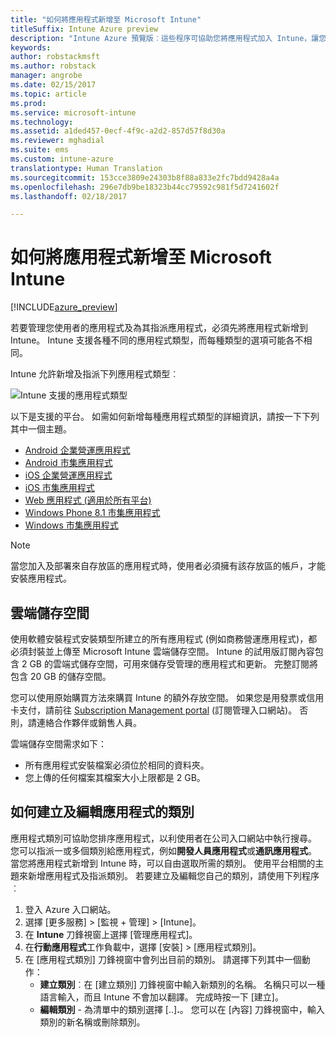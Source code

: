 ```yaml
---
title: "如何將應用程式新增至 Microsoft Intune"
titleSuffix: Intune Azure preview
description: "Intune Azure 預覽版︰這些程序可協助您將應用程式加入 Intune，讓您可以指派給使用者及裝置。 "
keywords: 
author: robstackmsft
ms.author: robstack
manager: angrobe
ms.date: 02/15/2017
ms.topic: article
ms.prod: 
ms.service: microsoft-intune
ms.technology: 
ms.assetid: a1ded457-0ecf-4f9c-a2d2-857d57f8d30a
ms.reviewer: mghadial
ms.suite: ems
ms.custom: intune-azure
translationtype: Human Translation
ms.sourcegitcommit: 153cce3809e24303b8f88a833e2fc7bdd9428a4a
ms.openlocfilehash: 296e7db9be18323b44cc79592c981f5d7241602f
ms.lasthandoff: 02/18/2017

---
```


# <a name="how-to-add-an-app-to-microsoft-intune"></a>如何將應用程式新增至 Microsoft Intune

[!INCLUDE[azure_preview](../includes/azure_preview.md)]

若要管理您使用者的應用程式及為其指派應用程式，必須先將應用程式新增到 Intune。 Intune 支援各種不同的應用程式類型，而每種類型的選項可能各不相同。

Intune 允許新增及指派下列應用程式類型︰

![Intune 支援的應用程式類型](./media/app-types.png)

以下是支援的平台。 如需如何新增每種應用程式類型的詳細資訊，請按一下下列其中一個主題。

- [Android 企業營運應用程式](/intune-azure/manage-apps/android-lob-app)
- [Android 市集應用程式](/intune-azure/manage-apps/android-store-app)
- [iOS 企業營運應用程式](/intune-azure/manage-apps/ios-lob-app)
- [iOS 市集應用程式](/intune-azure/manage-apps/ios-store-app)
- [Web 應用程式 (適用於所有平台)](/intune-azure/manage-apps/web-app)
- [Windows Phone 8.1 市集應用程式](/intune-azure/manage-apps/windows-phone-8-1-store-app)
- [Windows 市集應用程式](/intune-azure/manage-apps/windows-store-app)

> [!NOTE]
> 當您加入及部署來自存放區的應用程式時，使用者必須擁有該存放區的帳戶，才能安裝應用程式。

## <a name="cloud-storage-space"></a>雲端儲存空間
使用軟體安裝程式安裝類型所建立的所有應用程式 (例如商務營運應用程式)，都必須封裝並上傳至 Microsoft Intune 雲端儲存空間。 Intune 的試用版訂閱內容包含 2 GB 的雲端式儲存空間，可用來儲存受管理的應用程式和更新。 完整訂閱將包含 20 GB 的儲存空間。

您可以使用原始購買方法來購買 Intune 的額外存放空間。  如果您是用發票或信用卡支付，請前往 [Subscription Management portal](https://portal.office.com/adminportal/home?switchtomodern=true#/subscriptions) (訂閱管理入口網站)。  否則，請連絡合作夥伴或銷售人員。

雲端儲存空間需求如下：

-   所有應用程式安裝檔案必須位於相同的資料夾。
-   您上傳的任何檔案其檔案大小上限都是 2 GB。

## <a name="how-to-create-and-edit-categories-for-apps"></a>如何建立及編輯應用程式的類別 

應用程式類別可協助您排序應用程式，以利使用者在公司入口網站中執行搜尋。 您可以指派一或多個類別給應用程式，例如**開發人員應用程式**或**通訊應用程式**。 當您將應用程式新增到 Intune 時，可以自由選取所需的類別。 使用平台相關的主題來新增應用程式及指派類別。 若要建立及編輯您自己的類別，請使用下列程序︰ 

1. 登入 Azure 入口網站。 
2. 選擇 [更多服務]  >  [監視 + 管理]  >  [Intune]。 
3. 在 **Intune** 刀鋒視窗上選擇 [管理應用程式]。 
4. 在**行動應用程式**工作負載中，選擇 [安裝] >  [應用程式類別]。 
5. 在 [應用程式類別] 刀鋒視窗中會列出目前的類別。 請選擇下列其中一個動作： 
    - **建立類別**︰在 [建立類別] 刀鋒視窗中輸入新類別的名稱。 名稱只可以一種語言輸入，而且 Intune 不會加以翻譯。 完成時按一下 [建立]。
    - **編輯類別** - 為清單中的類別選擇 [..]**.**。 您可以在 [內容] 刀鋒視窗中，輸入類別的新名稱或刪除類別。




